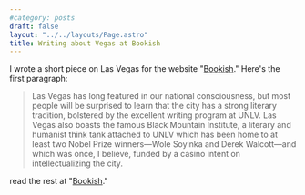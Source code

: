 ```yaml
---
#category: posts
draft: false
layout: "../../layouts/Page.astro"
title: Writing about Vegas at Bookish
---
```

I wrote a short piece on Las Vegas for the website "[Bookish](https://www.bookish.com/articles/sin-city-on-screen-sexy-and-shocking-scenes-set-in-las-vegas)." Here's the first paragraph:

>Las Vegas has long featured in our national consciousness, but most people will be surprised to learn that the city has a strong literary tradition, bolstered by the excellent writing program at UNLV. Las Vegas also boasts the famous Black Mountain Institute, a literary and humanist think tank attached to UNLV which has been home to at least two Nobel Prize winners—Wole Soyinka and Derek Walcott—and which was once, I believe, funded by a casino intent on intellectualizing the city.

read the rest at "[Bookish](https://www.bookish.com/articles/sin-city-on-screen-sexy-and-shocking-scenes-set-in-las-vegas)."